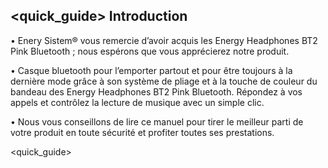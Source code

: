 ## <quick_guide> Introduction 

• Enery Sistem® vous remercie d’avoir  acquis les Energy Headphones BT2 Pink Bluetooth ; nous espérons que vous apprécierez notre produit.

• Casque bluetooth pour l’emporter partout et pour être toujours à la dernière mode grâce à son système de pliage et à la touche de couleur du bandeau des Energy Headphones BT2 Pink Bluetooth. Répondez à vos appels et contrôlez la lecture de musique avec un simple clic.

• Nous vous conseillons de lire ce manuel pour tirer le meilleur parti de votre produit en toute sécurité et profiter toutes ses prestations.

<quick_guide> 

